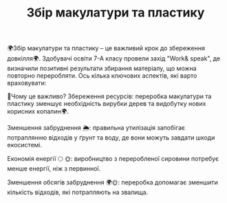﻿---
title: Збір макулатури та пластику
---

🌍Збір макулатури та пластику – це важливий крок до збереження довкілля🌍. Здобувачі освіти 7-А класу провели захід "Work& speak", де визначили позитивні результати збирання матеріалу, що можна повторно переробляти. Ось кілька ключових аспектів, які варто враховувати:

🤔Чому це важливо? Збереження ресурсів: переробка макулатури та пластику зменшує необхідність вирубки дерев та видобутку нових корисних копалин🌍.

Зменшення забруднення 🌦: правильна утилізація запобігає потраплянню відходів у ґрунт та воду, де вони можуть завдати шкоди екосистемі.

Економія енергії 🌕 🌞: виробництво з переробленої сировини потребує менше енергії, ніж з первинної.

Зменшення обсягів забруднення 🌍🌞: переробка допомагає зменшити кількість відходів, які потрапляють на звалища.

<slideshow />
